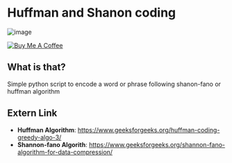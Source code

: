 Huffman and Shanon coding
============

![image](https://user-images.githubusercontent.com/40785379/182032890-10df8722-88a4-4246-854f-ac55ea9771d0.png)

<a href="https://buymeacoffee.com/machkouroke" target="_blank"><img src="https://www.buymeacoffee.com/assets/img/custom_images/orange_img.png" alt="Buy Me A Coffee" style="height: auto !important;width: auto !important;" ></a>


## What is that?
Simple python script to encode a word or phrase following shanon-fano or huffman algorithm

## Extern Link
- **Huffman Algorithm**: https://www.geeksforgeeks.org/huffman-coding-greedy-algo-3/
- **Shannon-fano Algorith**: https://www.geeksforgeeks.org/shannon-fano-algorithm-for-data-compression/
